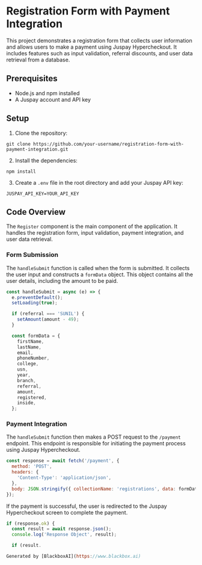  # Registration Form with Payment Integration

This project demonstrates a registration form that collects user information and allows users to make a payment using Juspay Hypercheckout. It includes features such as input validation, referral discounts, and user data retrieval from a database.

## Prerequisites

- Node.js and npm installed
- A Juspay account and API key

## Setup

1. Clone the repository:

```
git clone https://github.com/your-username/registration-form-with-payment-integration.git
```

2. Install the dependencies:

```
npm install
```

3. Create a `.env` file in the root directory and add your Juspay API key:

```
JUSPAY_API_KEY=YOUR_API_KEY
```

## Code Overview

The `Register` component is the main component of the application. It handles the registration form, input validation, payment integration, and user data retrieval.

### Form Submission

The `handleSubmit` function is called when the form is submitted. It collects the user input and constructs a `formData` object. This object contains all the user details, including the amount to be paid.

```javascript
const handleSubmit = async (e) => {
  e.preventDefault();
  setLoading(true);

  if (referral === 'SUNIL') {
    setAmount(amount - 49);
  }

  const formData = {
    firstName,
    lastName,
    email,
    phoneNumber,
    college,
    usn,
    year,
    branch,
    referral,
    amount,
    registered,
    inside,
  };
```

### Payment Integration

The `handleSubmit` function then makes a POST request to the `/payment` endpoint. This endpoint is responsible for initiating the payment process using Juspay Hypercheckout.

```javascript
const response = await fetch('/payment', {
  method: 'POST',
  headers: {
    'Content-Type': 'application/json',
  },
  body: JSON.stringify({ collectionName: 'registrations', data: formData }),
});
```

If the payment is successful, the user is redirected to the Juspay Hypercheckout screen to complete the payment.

```javascript
if (response.ok) {
  const result = await response.json();
  console.log('Response Object', result);

  if (result.

Generated by [BlackboxAI](https://www.blackbox.ai)